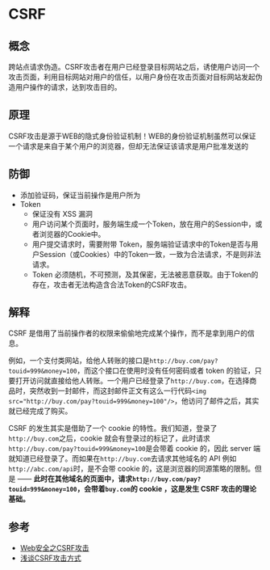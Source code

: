 # CSRF

## 概念
跨站点请求伪造。CSRF攻击者在用户已经登录目标网站之后，诱使用户访问一个攻击页面，利用目标网站对用户的信任，以用户身份在攻击页面对目标网站发起伪造用户操作的请求，达到攻击目的。

## 原理
CSRF攻击是源于WEB的隐式身份验证机制！WEB的身份验证机制虽然可以保证一个请求是来自于某个用户的浏览器，但却无法保证该请求是用户批准发送的

## 防御
- 添加验证码，保证当前操作是用户所为
- Token
  * 保证没有 XSS 漏洞
  * 用户访问某个页面时，服务端生成一个Token，放在用户的Session中，或者浏览器的Cookie中。
  * 用户提交请求时，需要附带 Token，服务端验证请求中的Token是否与用户Session（或Cookies）中的Token一致，一致为合法请求，不是则非法请求。
  * Token 必须随机，不可预测，及其保密，无法被恶意获取。由于Token的存在，攻击者无法构造含合法Token的CSRF攻击。

## 解释
CSRF 是借用了当前操作者的权限来偷偷地完成某个操作，而不是拿到用户的信息。

例如，一个支付类网站，给他人转账的接口是`http://buy.com/pay?touid=999&money=100`，而这个接口在使用时没有任何密码或者 token 的验证，只要打开访问就直接给他人转账。一个用户已经登录了`http://buy.com`，在选择商品时，突然收到一封邮件，而这封邮件正文有这么一行代码`<img src="http://buy.com/pay?touid=999&money=100"/>`，他访问了邮件之后，其实就已经完成了购买。

CSRF 的发生其实是借助了一个 cookie 的特性。我们知道，登录了`http://buy.com`之后，cookie 就会有登录过的标记了，此时请求`http://buy.com/pay?touid=999&money=100`是会带着 cookie 的，因此 server 端就知道已经登录了。而如果在`http://buy.com`去请求其他域名的 API 例如`http://abc.com/api`时，是不会带 cookie 的，这是浏览器的同源策略的限制。但是 —— **此时在其他域名的页面中，请求`http://buy.com/pay?touid=999&money=100`，会带着`buy.com`的 cookie ，这是发生 CSRF 攻击的理论基础。**

## 参考
- [Web安全之CSRF攻击](https://www.cnblogs.com/lovesong/p/5233195.html)
- [浅谈CSRF攻击方式](https://www.cnblogs.com/wangyuyu/p/3388169.html)